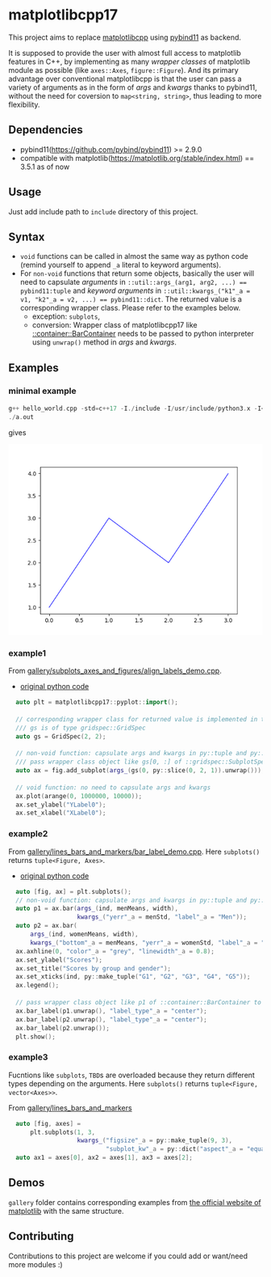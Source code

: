 # matplotlibcpp17

This project aims to replace [matplotlibcpp](https://github.com/lava/matplotlib-cpp) using [pybind11](https://github.com/pybind/pybind11) as backend.

It is supposed to provide the user with almost full access to matplotlib features in C++, by implementing as many *wrapper classes* of matplotlib module as possible (like `axes::Axes`, `figure::Figure`). And its primary advantage over conventional matplotlibcpp is that the user can pass a variety of arguments as in the form of *args* and *kwargs* thanks to pybind11, without the need for coversion to `map<string, string>`, thus leading to more flexibility.

## Dependencies

- pybind11(https://github.com/pybind/pybind11) >= 2.9.0
- compatible with matplotlib(https://matplotlib.org/stable/index.html) == 3.5.1 as of now

## Usage

Just add include path to `include` directory of this project.

## Syntax

- `void` functions can be called in almost the same way as python code (remind yourself to append `_a` literal to keyword arguments).
- For `non-void` functions that return some objects, basically the user will need to capsulate *arguments* in `::util::args_(arg1, arg2, ...) == pybind11:tuple` and *keyword arguments* in `::util::kwargs_("k1"_a = v1, "k2"_a = v2, ...) == pybind11::dict`. The returned value is a corresponding wrapper class. Please refer to the examples below.
  - exception: `subplots`, 
  - conversion: Wrapper class of matplotlibcpp17 like [::container::BarContainer](https://github.com/soblin/matplotlibcpp17/blob/master/include/matplotlibcpp17/container.h) needs to be passed to python interpreter using `unwrap()` method in *args* and *kwargs*.

## Examples

### minimal example

```cpp
g++ hello_world.cpp -std=c++17 -I./include -I/usr/include/python3.x -I<path to pybind11> -lpython3.x
./a.out
```

gives

![minimal example](https://github.com/soblin/matplotlibcpp17/blob/master/hello_world.png)

### example1

From [gallery/subplots_axes_and_figures/align_labels_demo.cpp](https://github.com/soblin/matplotlibcpp17/blob/master/gallery/subplots_axes_and_figures/align_labels_demo.cpp).

- [original python code](https://matplotlib.org/stable/gallery/subplots_axes_and_figures/align_labels_demo.html)

```cpp
  auto plt = matplotlibcpp17::pyplot::import();

  // corresponding wrapper class for returned value is implemented in this library
  /// gs is of type gridspec::GridSpec
  auto gs = GridSpec(2, 2);

  // non-void function: capsulate args and kwargs in py::tuple and py::dict
  /// pass wrapper class object like gs[0, :] of ::gridspec::SubplotSpec to the interpreter using .unwrap() method as python object
  auto ax = fig.add_subplot(args_(gs(0, py::slice(0, 2, 1)).unwrap()));

  // void function: no need to capsulate args and kwargs
  ax.plot(arange(0, 1000000, 10000));
  ax.set_ylabel("YLabel0");
  ax.set_xlabel("XLabel0");
```

### example2

From [gallery/lines_bars_and_markers/bar_label_demo.cpp](https://github.com/soblin/matplotlibcpp17/blob/master/gallery/lines_bars_and_markers/bar_label_demo.cpp). Here `subplots()` returns `tuple<Figure, Axes>`.

- [original python code](https://matplotlib.org/stable/gallery/lines_bars_and_markers/bar_label_demo.html)

```cpp
  auto [fig, ax] = plt.subplots();
  // non-void function: capsulate args and kwargs in py::tuple and py::dict
  auto p1 = ax.bar(args_(ind, menMeans, width),
                   kwargs_("yerr"_a = menStd, "label"_a = "Men"));
  auto p2 = ax.bar(
      args_(ind, womenMeans, width),
      kwargs_("bottom"_a = menMeans, "yerr"_a = womenStd, "label"_a = "Women"));
  ax.axhline(0, "color"_a = "grey", "linewidth"_a = 0.8);
  ax.set_ylabel("Scores");
  ax.set_title("Scores by group and gender");
  ax.set_xticks(ind, py::make_tuple("G1", "G2", "G3", "G4", "G5"));
  ax.legend();

  // pass wrapper class object like p1 of ::container::BarContainer to the interpreter using .unwrap() method as python object
  ax.bar_label(p1.unwrap(), "label_type"_a = "center");
  ax.bar_label(p2.unwrap(), "label_type"_a = "center");
  ax.bar_label(p2.unwrap());
  plt.show();
```

### example3

Fucntions like `subplots`, `TBD`s are overloaded because they return different types depending on the arguments. Here `subplots()` returns `tuple<Figure, vector<Axes>>`.

From [gallery/lines_bars_and_markers](https://github.com/soblin/matplotlibcpp17/blob/master/gallery/lines_bars_and_markers/fill.cpp)

```cpp
  auto [fig, axes] =
      plt.subplots(1, 3,
                   kwargs_("figsize"_a = py::make_tuple(9, 3),
                           "subplot_kw"_a = py::dict("aspect"_a = "equal")));
  auto ax1 = axes[0], ax2 = axes[1], ax3 = axes[2];
```

## Demos

`gallery` folder contains corresponding examples from [the official website of matplotlib](https://matplotlib.org/stable/gallery) with the same structure.

## Contributing

Contributions to this project are welcome if you could add or want/need more modules :)
